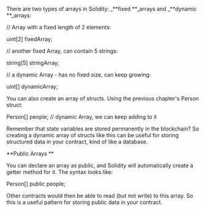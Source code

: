 There are two types of arrays in Solidity: _**fixed **\_arrays and _**dynamic **\_arrays:



// Array with a fixed length of 2 elements:

uint\[2\] fixedArray;

// another fixed Array, can contain 5 strings:

string\[5\] stringArray;

// a dynamic Array - has no fixed size, can keep growing:

uint\[\] dynamicArray;

You can also create an array of structs. Using the previous chapter's Person struct:



Person\[\] people; // dynamic Array, we can keep adding to it

Remember that state variables are stored permanently in the blockchain? So creating a dynamic array of structs like this can be useful for storing structured data in your contract, kind of like a database.

**Public Arrays**

You can declare an array as public, and Solidity will automatically create a getter method for it. The syntax looks like:



Person\[\] public people;

Other contracts would then be able to read \(but not write\) to this array. So this is a useful pattern for storing public data in your contract.

